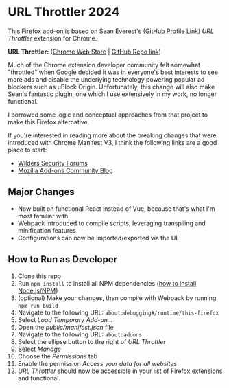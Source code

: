 # URL Throttler 2024
This Firefox add-on is based on Sean Everest's ([GitHub Profile Link](https://github.com/severest)) _URL Throttler_ extension for Chrome. 

**URL Throttler:** ([Chrome Web Store](https://chromewebstore.google.com/detail/url-throttler/kpkeghonflnkockcnaegmphgdldfnden?pli=1) | [GitHub Repo link](https://github.com/severest/url-throttler))

Much of the Chrome extension developer community felt somewhat "throttled" when Google decided it was in everyone's best interests to see more ads and disable the underlying technology powering popular ad blockers such as uBlock Origin. Unfortunately, this change will also make Sean's fantastic plugin, one which I use extensively in my work, no longer functional.

I borrowed some logic and conceptual approaches from that project to make this Firefox alternative.

If you're interested in reading more about the breaking changes that were introduced with Chrome Manifest V3, I think the following links are a good place to start:

* [Wilders Security Forums](https://www.wilderssecurity.com/threads/chrome-extension-manifest-v3-proposal-the-death-of-ublock-origin-and-umatrix.412351/)
* [Mozilla Add-ons Community Blog](https://blog.mozilla.org/addons/2022/05/18/manifest-v3-in-firefox-recap-next-steps/)

## Major Changes
* Now built on functional React instead of Vue, because that's what I'm most familiar with.
* Webpack introduced to compile scripts, leveraging transpiling and minification features
* Configurations can now be imported/exported via the UI

## How to Run as Developer
1. Clone this repo
2. Run `npm install` to install all NPM dependencies ([how to install Node.js/NPM](https://docs.npmjs.com/downloading-and-installing-node-js-and-npm))
3. (optional) Make your changes, then compile with Webpack by running `npm run build`
4. Navigate to the following URL: `about:debugging#/runtime/this-firefox`
5. Select _Load Temporary Add-on..._
6. Open the _public/manifest.json_ file
7. Navigate to the following URL: `about:addons`
8. Select the ellipse button to the right of _URL Throttler_
9. Select _Manage_
10. Choose the _Permissions_ tab
11. Enable the permission _Access your data for all websites_
12. _URL Throttler_ should now be accessible in your list of Firefox extensions and functional.